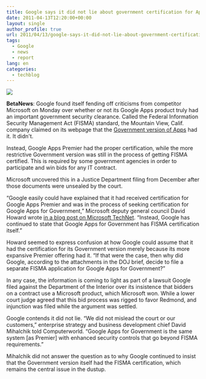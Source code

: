 ```yaml
---
title: Google says it did not lie about government certification for Apps
date: 2011-04-13T12:20:00+00:00
layout: single
author_profile: true
url: 2011/04/13/google-says-it-did-not-lie-about-government-certification-for-apps/
tags:
  - Google
  - news
  - report
lang: en
categories: 
  - techblog
---
```

[![](http://3.bp.blogspot.com/-anPPnO0zGVM/TaWNybQtB5I/AAAAAAAAD1Q/dSwBuAHorQ4/s1600/google+app.jpg)](http://3.bp.blogspot.com/-anPPnO0zGVM/TaWNybQtB5I/AAAAAAAAD1Q/dSwBuAHorQ4/s1600/google+app.jpg)

**BetaNews**: Google found itself fending off criticisms from competitor Microsoft on Monday over whether or not its Google Apps product truly had an important government security clearance. Called the Federal Information Security Management Act (FISMA) standard, the Mountain View, Calif. company claimed on its webpage that the [Government version of Apps](http://www.betanews.com/article/Google-announces-Apps-for-Government-in-light-of-LA-rollout-delays/1280178805) had it. It didn't.

Instead, Google Apps Premier had the proper certification, while the more restrictive Government version was still in the process of getting FISMA certified. This is required by some government agencies in order to participate and win bids for any IT contract.

Microsoft uncovered this in a Justice Department filing from December after those documents were unsealed by the court.

“Google easily could have explained that it had received certification for Google Apps Premier and was in the process of seeking certification for Google Apps for Government,” Microsoft deputy general council David Howard wrote [in a blog post on Microsoft TechNet](http://blogs.technet.com/b/microsoft_on_the_issues/archive/2011/04/11/google-s-misleading-security-claims-to-the-government-raise-serious-questions.aspx). “Instead, Google has continued to state that Google Apps for Government has FISMA certification itself.”

Howard seemed to express confusion at how Google could assume that it had the certification for its Government version merely because its more expansive Premier offering had it. “If that were the case, then why did Google, according to the attachments in the DOJ brief, decide to file a separate FISMA application for Google Apps for Government?”

In any case, the information is coming to light as part of a lawsuit Google filed against the Department of the Interior over its insistence that bidders on a contract use a Microsoft product, which Microsoft won. While a lower court judge agreed that this bid process was rigged to favor Redmond, and injunction was filed while the argument was settled.

Google contends it did not lie. “We did not mislead the court or our customers,” enterprise strategy and business development chief David Mihalchik told Computerworld. “Google Apps for Government is the same system \[as Premier\] with enhanced security controls that go beyond FISMA requirements.”

Mihalchik did not answer the question as to why Google continued to insist that the Government version itself had the FISMA certification, which remains the central issue in the dustup.